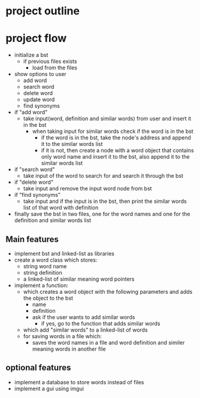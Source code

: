 # project outline

# project flow
- initialize a bst
    - if previous files exists
        - load from the files 
- show options to user
    - add word
    - search word
    - delete word
    - update word
    - find synonyms
- if "add word"
    - take input(word, definition and similar words) from user and insert it in the bst
        - when taking input for similar words check if the word is in the bst
            - if the word is in the bst, take the node's address and append it to the similar words list
            - if it is not, then create a node with a word object that contains only word name and insert it to the bst, also append it to the similar words list
- if "search word"
    - take input of the word to search for and search it through the bst
- if "delete word"
    - take input and remove the input word node from bst
- if "find synonyms"
    - take input and if the input is in the bst, then print the similar words list of that word with definition
- finally save the bst in two files, one for the word names and one for the definition and similar words list

## Main features
- implement bst and linked-list as libraries
- create a word class which stores:
    - string word name
    - string definition
    - a linked-list of similar meaning word pointers
- implement a function:
    - which creates a word object with the following parameters and adds the object to the bst
        - name
        - definition
        - ask if the user wants to add similar words
            - if yes, go to the function that adds similar words
    - which add "similar words" to a linked-list of words
    - for saving words in a file which:
        - saves the word names in a file and word definition and similer meaning words in another file

## optional features
- implement a database to store words instead of files
- implement a gui using imgui
